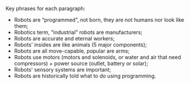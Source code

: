 Key phrases for each paragraph:
- Robots are “programmed”, not born, they are not humans nor look like them;
- Robotics term, “industrial” robots are manufacturers;
- Robots are accurate and eternal workers;
- Robots' insides are like animals (5 major components);
- Robots are all move-capable, popular are arms;
- Robots use motors (motors and solenoids, or water and air that need compressors) + power source (outlet, battery or solar);
- Robots' sensory systems are important;
- Robots are historically told what to do using programming.
